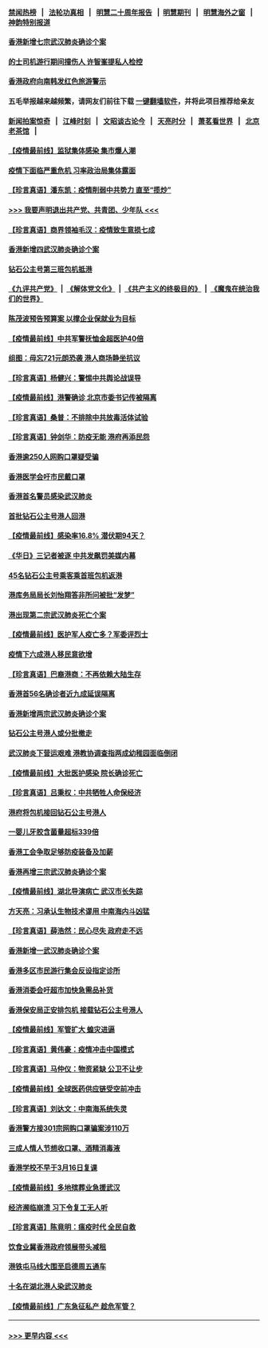 #### [禁闻热榜](热点新闻.md?=0)  &nbsp;&nbsp;|&nbsp;&nbsp; [法轮功真相](https://github.com/gfw-breaker/truth/blob/master/README.md?=0) &nbsp;&nbsp;|&nbsp;&nbsp; [明慧二十周年报告](https://github.com/gfw-breaker/mh-reports/blob/master/README.md?=0) &nbsp;&nbsp;|&nbsp;&nbsp;[明慧期刊](https://github.com/gfw-breaker/mh-qikan) &nbsp;&nbsp;|&nbsp;&nbsp; [明慧海外之窗](https://github.com/gfw-breaker/mh-news/blob/master/README.md?=0) &nbsp;&nbsp;|&nbsp;&nbsp; [神韵特别报道](https://github.com/gfw-breaker/mh-news/blob/master/shenyun.md?=0)
#### [香港新增七宗武汉肺炎确诊个案](../pages/nsc415/n11893498.md?t=02251731) 
#### [的士司机游行期间撞伤人 许智峯提私人检控](../pages/nsc415/n11893483.md?t=02251731) 
#### [香港政府向南韩发红色旅游警示](../pages/nsc415/n11893398.md?t=02251731) 
#### 五毛举报越来越频繁，请网友们前往下载 [一键翻墙软件](https://github.com/gfw-breaker/ssr-accounts)，并将此项目推荐给亲友
#### [新闻拍案惊奇](https://github.com/gfw-breaker/banned-news/blob/master/pages/link4.md) &nbsp;&nbsp;|&nbsp;&nbsp; [江峰时刻](https://github.com/gfw-breaker/banned-news/blob/master/pages/link4.md) &nbsp;&nbsp;|&nbsp;&nbsp; [文昭谈古论今](https://github.com/gfw-breaker/banned-news/blob/master/pages/link4.md) &nbsp;&nbsp;|&nbsp;&nbsp; [天亮时分](https://github.com/gfw-breaker/banned-news/blob/master/pages/link4.md) &nbsp;&nbsp;|&nbsp;&nbsp; [萧茗看世界](https://github.com/gfw-breaker/banned-news/blob/master/pages/link4.md) &nbsp;&nbsp;|&nbsp;&nbsp; [北京老茶馆](https://github.com/gfw-breaker/banned-news/blob/master/pages/link4.md) &nbsp;&nbsp;|&nbsp;&nbsp; 
#### [【疫情最前线】监狱集体感染 集市爆人潮](../pages/nsc415/n11893181.md?t=02251731) 
#### [疫情下面临严重危机  习率政治局集体露面](../pages/nsc415/n11893305.md?t=02251731) 
#### [【珍言真语】潘东凯：疫情削弱中共势力 直至“揽炒”](../pages/nsc415/n11892866.md?t=02251731) 
#### [>>> 我要声明退出共产党、共青团、少年队 <<<](https://github.com/begood0513/goodnews/blob/master/quit/letter.md) 
#### [【珍言真语】商界领袖毛汉：疫情致生意损七成](../pages/nsc415/n11890348.md?t=02251731) 
#### [香港新增四武汉肺炎确诊个案](../pages/nsc415/n11890610.md?t=02251731) 
#### [钻石公主号第三班包机抵港](../pages/nsc415/n11890645.md?t=02251731) 
#### [《九评共产党》](https://github.com/begood0513/9ping.md/blob/master/README.md) &nbsp;|&nbsp; [《解体党文化》](../../../../jtdwh.md/blob/master/README.md)  &nbsp;|&nbsp; [《共产主义的终极目的》](../../../../gczydzjmd.md/blob/master/README.md) &nbsp;|&nbsp; [《魔鬼在统治我们的世界》](../../../../mgztzwmdsj.md/blob/master/README.md) 
#### [陈茂波预告预算案 以撑企业保就业为目标](../pages/nsc415/n11890574.md?t=02251731) 
#### [【疫情最前线】中共军警抚恤金超医护40倍](../pages/nsc415/n11890458.md?t=02251731) 
#### [组图：毋忘721元朗恐袭 港人商场静坐抗议](../pages/nsc415/n11876882.md?t=02251731) 
#### [【珍言真语】杨健兴：警惕中共舆论战误导](../pages/nsc415/n11888131.md?t=02251731) 
#### [【疫情最前线】港警确诊 北京市委书记传被隔离](../pages/nsc415/n11886872.md?t=02251731) 
#### [【珍言真语】桑普：不排除中共放毒活体试验](../pages/nsc415/n11886832.md?t=02251731) 
#### [【珍言真语】钟剑华：防疫无能 港府再添民怨](../pages/nsc415/n11884504.md?t=02251731) 
#### [香港逾250人网购口罩疑受骗](../pages/nsc415/n11884388.md?t=02251731) 
#### [香港医学会吁市民戴口罩](../pages/nsc415/n11884367.md?t=02251731) 
#### [香港首名警员感染武汉肺炎](../pages/nsc415/n11884357.md?t=02251731) 
#### [首批钻石公主号港人回港](../pages/nsc415/n11884333.md?t=02251731) 
#### [【疫情最前线】感染率16.8% 潜伏期94天？](../pages/nsc415/n11884256.md?t=02251731) 
#### [《华日》三记者被逐 中共发飙罚美媒内幕](../pages/nsc415/n11884184.md?t=02251731) 
#### [45名钻石公主号乘客乘首班包机返港](../pages/nsc415/n11881770.md?t=02251731) 
#### [港库务局局长刘怡翔答非所问被批“发梦”](../pages/nsc415/n11881752.md?t=02251731) 
#### [港出现第二宗武汉肺炎死亡个案](../pages/nsc415/n11881736.md?t=02251731) 
#### [【疫情最前线】医护军人疫亡多？军委评烈士](../pages/nsc415/n11881655.md?t=02251731) 
#### [疫情下六成港人移民意欲增](../pages/nsc415/n11881699.md?t=02251731) 
#### [【珍言真语】巴裔港商：不再依赖大陆生存](../pages/nsc415/n11881126.md?t=02251731) 
#### [香港首56名确诊者近九成延误隔离](../pages/nsc415/n11879079.md?t=02251731) 
#### [香港新增两宗武汉肺炎确诊个案](../pages/nsc415/n11879064.md?t=02251731) 
#### [钻石公主号港人或分批撤走](../pages/nsc415/n11879029.md?t=02251731) 
#### [武汉肺炎下营运艰难 港教协调查指两成幼稚园面临倒闭](../pages/nsc415/n11878989.md?t=02251731) 
#### [【疫情最前线】大批医护感染 院长确诊死亡](../pages/nsc415/n11878595.md?t=02251731) 
#### [【珍言真语】吕秉权：中共牺牲人命保经济](../pages/nsc415/n11878390.md?t=02251731) 
#### [港府将包机接回钻石公主号港人](../pages/nsc415/n11876352.md?t=02251731) 
#### [一婴儿牙胶含菌量超标339倍](../pages/nsc415/n11876336.md?t=02251731) 
#### [香港工会争取足够防疫装备及加薪](../pages/nsc415/n11876313.md?t=02251731) 
#### [香港再增三宗武汉肺炎确诊个案](../pages/nsc415/n11876297.md?t=02251731) 
#### [【疫情最前线】湖北导演病亡 武汉市长失踪](../pages/nsc415/n11876272.md?t=02251731) 
#### [方天亮：习承认生物技术谬用 中南海内斗凶猛](../pages/nsc415/n11873679.md?t=02251731) 
#### [【珍言真语】薛浩然：民心尽失 政府走不远](../pages/nsc415/n11875838.md?t=02251731) 
#### [香港新增一武汉肺炎确诊个案](../pages/nsc415/n11874044.md?t=02251731) 
#### [香港多区市民游行集会反设指定诊所](../pages/nsc415/n11874017.md?t=02251731) 
#### [香港消委会吁超市加快急需品补货](../pages/nsc415/n11874003.md?t=02251731) 
#### [香港保安局正安排包机 接载钻石公主号港人](../pages/nsc415/n11873932.md?t=02251731) 
#### [【疫情最前线】军管扩大 蝗灾进逼](../pages/nsc415/n11873780.md?t=02251731) 
#### [【珍言真语】黄伟豪：疫情冲击中国模式](../pages/nsc415/n11873482.md?t=02251731) 
#### [【珍言真语】马仲仪：物资紧缺 公卫不让步](../pages/nsc415/n11872315.md?t=02251731) 
#### [【疫情最前线】全球医药供应链受空前冲击](../pages/nsc415/n11869614.md?t=02251731) 
#### [【珍言真语】刘达文：中南海系统失灵](../pages/nsc415/n11869465.md?t=02251731) 
#### [香港警方接301宗网购口罩骗案涉110万](../pages/nsc415/n11867572.md?t=02251731) 
#### [三成人情人节想收口罩、酒精消毒液](../pages/nsc415/n11867523.md?t=02251731) 
#### [香港学校不早于3月16日复课](../pages/nsc415/n11867498.md?t=02251731) 
#### [【疫情最前线】多地殡葬业急援武汉](../pages/nsc415/n11866914.md?t=02251731) 
#### [经济濒临崩溃 习下令复工无人听](../pages/nsc415/n11867269.md?t=02251731) 
#### [【珍言真语】陈竟明：瘟疫时代 全民自救](../pages/nsc415/n11866765.md?t=02251731) 
#### [饮食业冀香港政府领展带头减租](../pages/nsc415/n11864876.md?t=02251731) 
#### [港铁屯马线大围至启德周五通车](../pages/nsc415/n11864842.md?t=02251731) 
#### [十名在湖北港人染武汉肺炎](../pages/nsc415/n11864807.md?t=02251731) 
#### [【疫情最前线】广东急征私产 趁危军管？](../pages/nsc415/n11864205.md?t=02251731) 

----
#### [ >>> 更早内容 <<< ](../indexes/nsc415-earlier.md)
